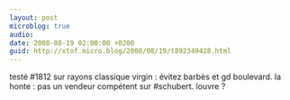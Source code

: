 ```yaml
---
layout: post
microblog: true
audio: 
date: 2008-08-19 02:00:00 +0200
guid: http://xtof.micro.blog/2008/08/19/t892349428.html
---
```

testé #1812 sur rayons classique virgin : évitez barbès et gd boulevard. la honte : pas un vendeur compétent sur #schubert. louvre ?
